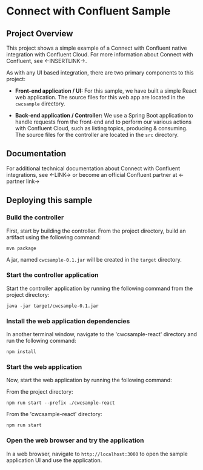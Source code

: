 # Connect with Confluent Sample

## Project Overview

This project shows a simple example of a Connect with Confluent native integration with Confluent Cloud. For more information about Connect with Confluent, see <-INSERTLINK->. 

As with any UI based integration, there are two primary components to this project: 

- **Front-end application / UI:** For this sample, we have built a simple React web application. The source files for this web app are located in the `cwcsample` directory. 

- **Back-end application / Controller:** We use a Spring Boot application to handle requests from the front-end and to perform our various actions with Confluent Cloud, such as listing topics, producing & consuming. The source files for the controller are located in the `src` directory. 

## Documentation

For additional technical documentation about Connect with Confluent integrations, see <-LINK-> or become an official Confluent partner at <-partner link->

## Deploying this sample

### Build the controller

First, start by building the controller. From the project directory, build an artifact using the following command:

`mvn package`

A jar, named `cwcsample-0.1.jar` will be created in the `target` directory. 

### Start the controller application

Start the controller application by running the following command from the project directory:

`java -jar target/cwcsample-0.1.jar`

### Install the web application dependencies

In another terminal window, navigate to the 'cwcsample-react' directory and run the following command: 

`npm install`

### Start the web application

Now, start the web application by running the following command: 

From the project directory: 

`npm run start --prefix ./cwcsample-react`

From the 'cwcsample-react' directory: 

`npm run start`

### Open the web browser and try the application

In a web browser, navigate to `http://localhost:3000` to open the sample application UI and use the application. 
